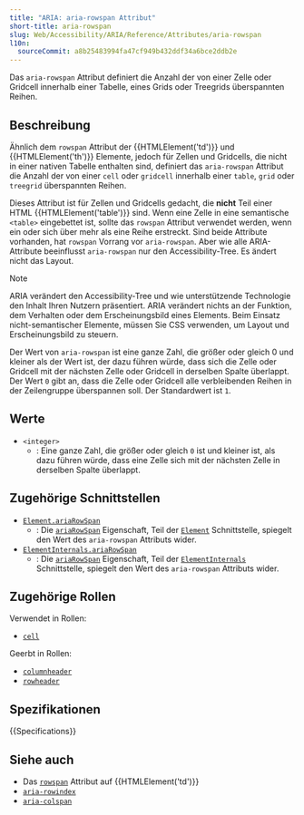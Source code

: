 ```yaml
---
title: "ARIA: aria-rowspan Attribut"
short-title: aria-rowspan
slug: Web/Accessibility/ARIA/Reference/Attributes/aria-rowspan
l10n:
  sourceCommit: a8b25483994fa47cf949b432ddf34a6bce2ddb2e
---
```


Das `aria-rowspan` Attribut definiert die Anzahl der von einer Zelle oder Gridcell innerhalb einer Tabelle, eines Grids oder Treegrids überspannten Reihen.

## Beschreibung

Ähnlich dem `rowspan` Attribut der {{HTMLElement('td')}} und {{HTMLElement('th')}} Elemente, jedoch für Zellen und Gridcells, die nicht in einer nativen Tabelle enthalten sind, definiert das `aria-rowspan` Attribut die Anzahl der von einer `cell` oder `gridcell` innerhalb einer `table`, `grid` oder `treegrid` überspannten Reihen.

Dieses Attribut ist für Zellen und Gridcells gedacht, die **nicht** Teil einer HTML {{HTMLElement('table')}} sind. Wenn eine Zelle in eine semantische `<table>` eingebettet ist, sollte das `rowspan` Attribut verwendet werden, wenn ein <td> oder <th> sich über mehr als eine Reihe erstreckt. Sind beide Attribute vorhanden, hat `rowspan` Vorrang vor `aria-rowspan`. Aber wie alle ARIA-Attribute beeinflusst `aria-rowspan` nur den Accessibility-Tree. Es ändert nicht das Layout.

> [!NOTE]
> ARIA verändert den Accessibility-Tree und wie unterstützende Technologie den Inhalt Ihren Nutzern präsentiert. ARIA verändert nichts an der Funktion, dem Verhalten oder dem Erscheinungsbild eines Elements. Beim Einsatz nicht-semantischer Elemente, müssen Sie CSS verwenden, um Layout und Erscheinungsbild zu steuern.

Der Wert von `aria-rowspan` ist eine ganze Zahl, die größer oder gleich 0 und kleiner als der Wert ist, der dazu führen würde, dass sich die Zelle oder Gridcell mit der nächsten Zelle oder Gridcell in derselben Spalte überlappt. Der Wert `0` gibt an, dass die Zelle oder Gridcell alle verbleibenden Reihen in der Zeilengruppe überspannen soll. Der Standardwert ist `1`.

## Werte

- `<integer>`
  - : Eine ganze Zahl, die größer oder gleich `0` ist und kleiner ist, als dazu führen würde, dass eine Zelle sich mit der nächsten Zelle in derselben Spalte überlappt.

## Zugehörige Schnittstellen

- [`Element.ariaRowSpan`](/de/docs/Web/API/Element/ariaRowSpan)
  - : Die [`ariaRowSpan`](/de/docs/Web/API/Element/ariaRowSpan) Eigenschaft, Teil der [`Element`](/de/docs/Web/API/Element) Schnittstelle, spiegelt den Wert des `aria-rowspan` Attributs wider.
- [`ElementInternals.ariaRowSpan`](/de/docs/Web/API/ElementInternals/ariaRowSpan)
  - : Die [`ariaRowSpan`](/de/docs/Web/API/ElementInternals/ariaRowSpan) Eigenschaft, Teil der [`ElementInternals`](/de/docs/Web/API/ElementInternals) Schnittstelle, spiegelt den Wert des `aria-rowspan` Attributs wider.

## Zugehörige Rollen

Verwendet in Rollen:

- [`cell`](/de/docs/Web/Accessibility/ARIA/Reference/Roles/cell_role)

Geerbt in Rollen:

- [`columnheader`](/de/docs/Web/Accessibility/ARIA/Reference/Roles/columnheader_role)
- [`rowheader`](/de/docs/Web/Accessibility/ARIA/Reference/Roles/rowheader_role)

## Spezifikationen

{{Specifications}}

## Siehe auch

- Das [`rowspan`](/de/docs/Web/HTML/Reference/Elements/td#rowspan) Attribut auf {{HTMLElement('td')}}
- [`aria-rowindex`](/de/docs/Web/Accessibility/ARIA/Reference/Attributes/aria-rowindex)
- [`aria-colspan`](/de/docs/Web/Accessibility/ARIA/Reference/Attributes/aria-colspan)
